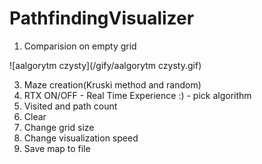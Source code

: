 # PathfindingVisualizer
1. Comparision on empty grid

![aalgorytm czysty](/gify/aalgorytm czysty.gif)

3. Maze creation(Kruski method and random)
4. RTX ON/OFF - Real Time Experience :) - pick algorithm
5. Visited and path count
6. Clear
7. Change grid size
8. Change visualization speed
9. Save map to file
